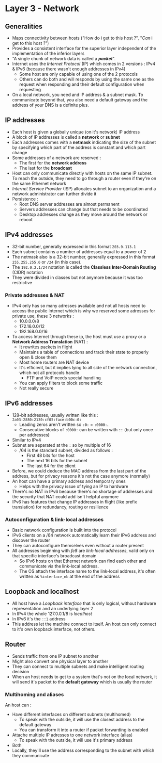 # Layer 3 - Network

## Generalities

* Maps connectivity between hosts \("How do i get to this host ?", "_Can_ i get to this host ?"\)
* Provides a consistent interface for the superior layer independent of the implementation of the inferior layers
* "A single chunk of network data is called a _**packet**_".
* Internet uses the _Internet Protocol_ \(IP\) which comes in 2 versions : IPv4 & IPv6 \(because there wasn't enough addresses in IPv4\)
  * Some host are only capable of using one of the 2 protocols
  * Others can do both and will responds by using the same one as the request when responding and their default configuration when requesting
* On a local network, you need and IP address & a subnet mask. To communicate beyond that, you also need a default gateway and the address of your DNS is a definite plus.

## IP addresses

* Each host is given a globally unique \(on it's network\) IP address
* A block of IP addresses is called a **network** or **subnet**
* Each addresses comes with a **netmask** indicating the size of the subnet by specifying which part of the address is constant and which part change
* Some addresses of a network are reserved :
  * The first for the **network address** 
  * The last for the **broadcast**
* Host can only communicate directly with hosts on the same IP subnet. To reach the outside, they need to go through a router even if they're on the same Ethernet network
* _Internet Service Provider_ \(ISP\) allocates subnet to an organization and a network administrator can further divide it
* Persistence :
  * Root DNS server addresses are almost permanent
  * Servers addresses can change but that needs to be coordinated
  * Desktop addresses change as they move around the network or reboot

## IPv4 addresses

* 32-bit number, generally expressed in this format `203.0.113.1`
* Each subnet contains a number of addresses equal to a power of 2
* The netmask also is a 32-bit number, generally expressed in this format `255.255.255.0` or `/24` \(in this case\).
* The `192.0.2.1/24` notation is called the **Classless Inter-Domain Routing** \(CIDR\) notation
* They were divided in classes but not anymore because it was too restrictive

### Private addresses & NAT

* IPv4 only has so many adresses available and not all hosts need to access the public Internet which is why we reserved some adresses for private use, these 3 networks :
  * 10.0.0.0/8
  * 172.16.0.0/12
  * 192.168.0.0/16
* To access Internet through these ip, the host must use a proxy or a **Network Address Translation** \(NAT\) :
  * It rewrites packets in flight
  * Maintains a table of connections and track their state to properly open & close them
  * Most home routers are NAT device
  * It's efficient, but it implies lying to all side of the network connection, which not all protocols handle
    * FTP and VoIP needs special handling
  * You can apply filters to block some traffic
  * Not really secure

## IPv6 addresses

* 128-bit addresses, usually written like this : `2a03:2880:2130:cf05:face:b00c:0:`
  * Leading zeros aren't written so `:0:` = `:0000:`.
  * Consecutive blocks of `:0000:` can be written with `::` \(but only once per addresses\)
* Similar to IPv4
* Subnet are separated at the `:` so by multiple of 16
  * /64 is the standard subnet, divided as follows :
    * First 48 bits for the host
    * The next 16 bits for the subnet
    * The last 64 for the client
* Before, we could deduce the MAC address from the last part of the address, but for privacy reasons it's not the case anymore \(normally\)
* An host can have a primary address and temporary ones
  * Helps with the privacy issue of tying an IP to hardware
* There's no NAT in IPv6 because there's no shortage of addresses and the security that NAT could add isn't helpful anymore
* IPv6 has features that change IP addresses in flight \(like prefix translation\) for redundancy, routing or resilience

### Autoconfiguration & link-local addresses

* Basic network configuration is built into the protocol
* IPv6 clients on a /64 network automatically learn their IPv6 address and discover the router
* They can autoconfigure themselves even without a router present
* All addresses beginning with _fe8_ are _link-local addresses_, valid only on that specific interface's broadcast domain
  * So IPv6 hosts on that Ethernet network can find each other and communicate via the link-local address. 
  * The OS attach the interface name to the link-local address, it's often written as `%interface_nb` at the end of the address

## Loopback and localhost

* All host have a _Loopback interface_ that is only logical, without hardware representation and an underlying layer 2
* In IPv4 the whole 127.0.0.1/8 is _localhost_ 
* In IPv6 it's the `::1` address
* This address let the machine connect to itself. An host can only connect to it's own loopback interface, not others.

## Router

* Sends traffic from one IP subnet to another
* Might also convert one physical layer to another
* They can connect to multiple subnets and make intelligent routing decision
* When an host needs to get to a system that's not on the local network, it will send it's packet to the **default gateway** which is usually the router

### Multihoming and aliases

An host can :

* Have different interfaces on different subnets \(multihomed\)
  * To speak with the outside, it will use the closest address to the default gateway
  * You can transform it into a router if packet forwarding is enabled
* Attache multiple IP adresses to one network interface \(alias\)
  * To speak with the outside, it will use it's primary address 
* Both
* Locally, they'll use the address corresponding to the subnet with which they communicate

